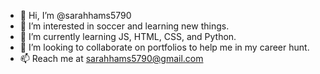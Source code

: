 - 👋 Hi, I’m @sarahhams5790
- 👀 I’m interested in soccer and learning new things. 
- 🌱 I’m currently learning JS, HTML, CSS, and Python. 
- 💞️ I’m looking to collaborate on portfolios to help me in my career hunt. 
- 📫 Reach me at sarahhams5790@gmail.com 

<!---
sarahhams5790/sarahhams5790 is a ✨ special ✨ repository because its `README.md` (this file) appears on your GitHub profile.
You can click the Preview link to take a look at your changes.
--->
